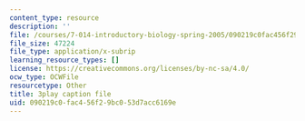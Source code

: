 ```yaml
---
content_type: resource
description: ''
file: /courses/7-014-introductory-biology-spring-2005/090219c0fac456f29bc053d7acc6169e_3zJI3dYB7gc.vtt
file_size: 47224
file_type: application/x-subrip
learning_resource_types: []
license: https://creativecommons.org/licenses/by-nc-sa/4.0/
ocw_type: OCWFile
resourcetype: Other
title: 3play caption file
uid: 090219c0-fac4-56f2-9bc0-53d7acc6169e
---
```

